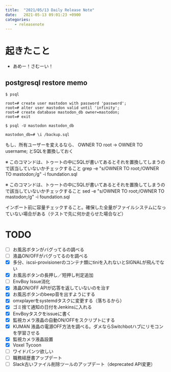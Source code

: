 ```yaml
---
title:  "2021/05/13 Daily Release Note"
date:   2021-05-13 09:01:23 +0900
categories:
    - releasenote
---
```

# 起きたこと

* あめー！さむーい！

## postgresql restore memo

```
$ psql

root=# create user mastodon with password 'password';
root=# alter user mastodon valid until 'infinity';
root=# create database mastodon_db owner=mastodon;
root=# exit

$ psql -U mastodon mastodon_db

mastodon_db=# \i /backup.sql 
```

もし、所有ユーザーを変えるなら、 OWNER TO root -> OWNER TO username; とSQLを置換しておく

※ このコマンドは、トゥートの中にSQLが書いてあるとそれを置換してしまうので該当していないかチェックすること
grep -e "s/OWNER TO root;/OWNER TO mastodon;/g" -i foundation.sql

※ このコマンドは、トゥートの中にSQLが書いてあるとそれを置換してしまうので該当していないかチェックすること
sed -e "s/OWNER TO root;/OWNER TO mastodon;/g" -i foundation.sql

インポート前に容量チェックすること。確保した全量がファイルシステムになっていない場合がある（テストで先に何か走らせた場合など）

# TODO 

- [ ] お風呂ボタンがバグってるの調べる
- [ ] 液晶ON/OFFがバグってるのを調べる
- [x] 多分、iscsi-provisionerのコンテナ類にtiniを入れないとSIGNALが飛んでない
- [x] お風呂ボタンの長押し／短押し判定追加
- [ ] EnvBoy Issue消化
- [x] 液晶ON/OFF APIが応答を返していないのを治す
- [x] お風呂ボタンのbeep音を出すようにする
- [x] omxplayerをsystemdタスクに変更する（落ちるから）
- [x] ゴミ捨て通知の日付をJenkinsに入れる
- [x] EnvBoyタスクをissueに書く
- [x] 監視カメラ液晶の自動ON/OFFをスクリプトにする
- [x] KUMAN 液晶の電源OFF方法を調べる。ダメならSwitchbotハブにリモコンを学習させる
- [x] 監視カメラ液晶設置
- [x] Voxel Tycoon
- [ ] ワイドパンツ欲しい
- [ ] 職務経歴書アップデート
- [ ] Slack古いファイル削除ツールのアップデート（deprecated API変更）
